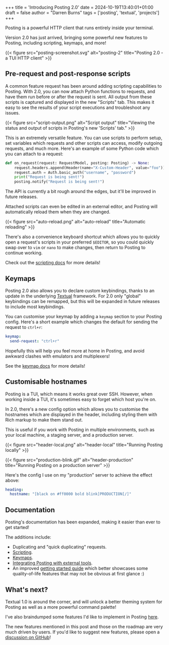 +++
title = 'Introducing Posting 2.0'
date = 2024-10-19T13:40:01+01:00
draft = false
author = "Darren Burns"
tags = ['posting', 'textual', 'projects']
+++

Posting is a powerful HTTP client that runs entirely inside your terminal.

Version 2.0 has just arrived, bringing some powerful new features to Posting, including scripting, keymaps, and more!

{{< figure src="posting-screenshot.svg" alt="posting-2" title="Posting 2.0 - a TUI HTTP client" >}}

## Pre-request and post-response scripts

A common feature request has been around adding scripting capabilities to Posting.
With 2.0, you can now attach Python functions to requests, and have them run before or after the request is sent.
All output from these scripts is captured and displayed in the new "Scripts" tab.
This makes it easy to see the results of your script executions and troubleshoot any issues.

{{< figure src="script-output.png" alt="Script output" title="Viewing the status and output of scripts in Posting's new 'Scripts' tab." >}}

This is an extremely versatile feature.
You can use scripts to perform setup, set variables which requests and other scripts can access, modify outgoing requests, and much more.
Here's an example of some Python code which you can attach to a request:

```python
def on_request(request: RequestModel, posting: Posting) -> None:
    request.headers.append(Header(name="X-Custom-Header", value="foo"))
    request.auth = Auth.basic_auth("username", "password")
    print("Request is being sent!")
    posting.notify("Request is being sent!")
```

The API is currently a bit rough around the edges, but it'll be improved in future releases.

Attached scripts can even be edited in an external editor, and Posting will automatically reload them when they are changed.

{{< figure src="auto-reload.png" alt="auto-reload" title="Automatic reloading" >}}

There's also a convenience keyboard shortcut which allows you to quickly open a request's scripts in your preferred `$EDITOR`,
so you could quickly swap over to `vim` or `nano` to make changes, then return to Posting to continue working.

Check out the [scripting docs](https://posting.sh/guide/scripting) for more details!

## Keymaps

Posting 2.0 also allows you to declare custom keybindings, thanks to an update in the underlying [Textual](https://textual.textualize.io/) framework.
For 2.0 only "global" keybindings can be remapped, but this will be expanded in future releases to include most keybindings.

You can customise your keymap by adding a `keymap` section to your Posting config.
Here's a short example which changes the default for sending the request to `ctrl+r`:

```yaml
keymap:
  send-request: "ctrl+r"
```

Hopefully this will help you feel more at home in Posting, and avoid awkward clashes with emulators and multiplexers!

See the [keymap docs](https://posting.sh/guide/keymap) for more details!

## Customisable hostnames

Posting is a TUI, which means it works great over SSH.
However, when working inside a TUI, it's sometimes easy to forget which host you're on.

In 2.0, there's a new config option which allows you to customise the hostnames which are displayed in the header, including styling them with Rich markup to make them stand out.

This is useful if you work with Posting in multiple environments, such as your local machine, a staging server, and a production server.

{{< figure src="header-local.png" alt="header-local" title="Running Posting locally" >}}

{{< figure src="production-blink.gif" alt="header-production" title="Running Posting on a production server" >}}

Here's the config I use on my "production" server to achieve the effect above:

```yaml
heading:
  hostname: "[black on #ff0000 bold blink]PRODUCTION[/]"
```

## Documentation

Posting's documentation has been expanded, making it easier than ever to get started!

The additions include:

- Duplicating and "quick duplicating" requests.
- [Scripting](https://posting.sh/guide/scripting).
- [Keymaps](https://posting.sh/guide/keymap).
- [Integrating Posting with external tools](https://posting.sh/guide/external_tools).
- An improved [getting started guide](https://posting.sh/guide/) which better showcases some quality-of-life features that may not be obvious at first glance :)

## What's next?

Textual 1.0 is around the corner, and will unlock a better theming system for Posting as well as a more powerful command palette!

I've also braindumped some features I'd like to implement in Posting [here](https://posting.sh/roadmap).

The new features mentioned in this post and those on the roadmap are very much driven by users.
If you'd like to suggest new features, please open a [discussion on GitHub](https://github.com/darrenburns/posting/discussions)!
